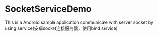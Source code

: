 # SocketServiceDemo
This is a Android sample application communicate with server socket by using service(安卓socket连接服务器，使用bind service)
